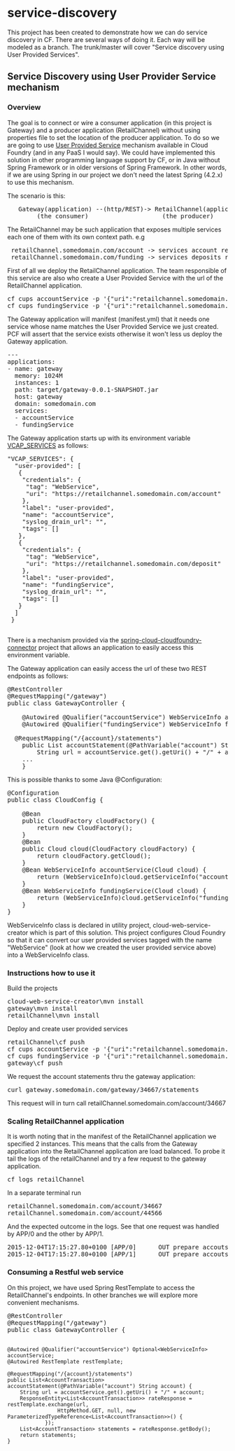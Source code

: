 # service-discovery
This project has been created to demonstrate how we can do service discovery in CF. There are several ways of doing it. Each way will be modeled as a branch. The trunk/master will cover "Service discovery using User Provided Services".

<h2>Service Discovery using User Provider Service mechanism</h2>
<h3>Overview</h3>
The goal is to connect or wire a consumer application (in this project is Gateway) and a producer application (RetailChannel) without using properties file to set the location of the producer application.
To do so we are going to use <a href="https://docs.run.pivotal.io/devguide/services/user-provided.html">User Provided Service</a> mechanism available in Cloud Foundry (and in any PaaS I would say). We could have implemented this solution in other programming language support by CF, or in Java without Spring Framework or in older versions of Spring Framework. In other words, if we are using Spring in our project we don't need the latest Spring (4.2.x) to use this mechanism.

The scenario is this:
<pre>
   Gateway(application) --(http/REST)-> RetailChannel(application)
        (the consumer)                    (the producer)
</pre>

The RetailChannel may be such application that exposes multiple services each one of them with its own context path. e.g
<pre>
 retailChannel.somedomain.com/account -> services account related functionality
 retailChannel.somedomain.com/funding -> services deposits related functionality
</pre>

First of all we deploy the RetailChannel application. The team responsible of this service are also who create a User Provided Service with the url of the RetailChannel application.

<pre>
cf cups accountService -p '{"uri":"retailchannel.somedomain.com/account", "tag":"WebService"}'
cf cups fundingService -p '{"uri":"retailchannel.somedomain.com/deposit", "tag":"WebService"}'
</pre>

The Gateway application will manifest (manifest.yml) that it needs one service whose name matches the User Provided Service we just created. PCF will assert that the service exists otherwise it won't less us deploy the Gateway application.
<pre>
---
applications:
- name: gateway
  memory: 1024M
  instances: 1
  path: target/gateway-0.0.1-SNAPSHOT.jar
  host: gateway
  domain: somedomain.com
  services:
  - accountService
  - fundingService
</pre>

The Gateway application starts up with its environment variable <a href="https://docs.run.pivotal.io/devguide/deploy-apps/environment-variable.html">VCAP_SERVICES</a> as follows:
<pre>
"VCAP_SERVICES": {
  "user-provided": [
   {
    "credentials": {
     "tag": "WebService",
     "uri": "https://retailchannel.somedomain.com/account"
    },
    "label": "user-provided",
    "name": "accountService",
    "syslog_drain_url": "",
    "tags": []
   },
   {
    "credentials": {
     "tag": "WebService",
     "uri": "https://retailchannel.somedomain.com/deposit"
    },
    "label": "user-provided",
    "name": "fundingService",
    "syslog_drain_url": "",
    "tags": []
   }
  ]
 }
 </pre>

There is a mechanism provided via the <a href="https://github.com/spring-cloud/spring-cloud-connectors/tree/master/spring-cloud-cloudfoundry-connector">spring-cloud-cloudfoundry-connector</a> project that allows an application to easily access this environment variable.

The Gateway application can easily access the url of these two REST endpoints as follows:

<pre>
@RestController
@RequestMapping("/gateway")
public class GatewayController {

	@Autowired @Qualifier("accountService") WebServiceInfo accountService;  
	@Autowired @Qualifier("fundingService") WebServiceInfo fundingService;  

  @RequestMapping("/{account}/statements")
	public List<AccountTransaction> accountStatement(@PathVariable("account") String account) {
		String url = accountService.get().getUri() + "/" + account;
    ...
	}
</pre>

This is possible thanks to some Java @Configuration:
<pre>
@Configuration
public class CloudConfig {

	@Bean
	public CloudFactory cloudFactory() {
		return new CloudFactory();
	}
	@Bean
	public Cloud cloud(CloudFactory cloudFactory) {
		return cloudFactory.getCloud();
	}
	@Bean WebServiceInfo accountService(Cloud cloud) {
		return (WebServiceInfo)cloud.getServiceInfo("accountService");
	}
	@Bean WebServiceInfo fundingService(Cloud cloud) {
		return (WebServiceInfo)cloud.getServiceInfo("fundingService");
	}
}
</pre>

WebServiceInfo class is declared in utility project, cloud-web-service-creator which is part of this solution. This project configures Cloud Foundry so that it can convert our user provided services tagged with the name "WebService" (look at how we created the user provided service above) into a WebServiceInfo class. 


<h3>Instructions how to use it</h3>
Build the projects
<pre>
cloud-web-service-creator\mvn install
gateway\mvn install
retailChannel\mvn install
</pre>

Deploy and create user provided services
<pre>
retailChannel\cf push
cf cups accountService -p '{"uri":"retailchannel.somedomain.com/account", "tag":"WebService"}'
cf cups fundingService -p '{"uri":"retailchannel.somedomain.com/deposit", "tag":"WebService"}'
gateway\cf push
</pre>

We request the account statements thru the gateway application:
<pre>
curl gateway.somedomain.com/gateway/34667/statements
</pre>

This request will in turn call retailChannel.somedomain.com/account/34667

<h3>Scaling RetailChannel application</h3>
It is worth noting that in the manifest of the RetailChannel application we specified 2 instances. This means that the calls from the Gateway application into the RetailChannel application are load balanced. To probe it tail the logs of the retailChannel and try a few request to the gateway application. 
<pre>
cf logs retailChannel
</pre>
In a separate terminal run
<pre>
retailChannel.somedomain.com/account/34667
retailChannel.somedomain.com/account/44566
</pre>
And the expected outcome in the logs. See that one request was handled by APP/0 and the other by APP/1.
<pre>
2015-12-04T17:15:27.80+0100 [APP/0]      OUT prepare accoutstatments for 34667
2015-12-04T17:15:27.80+0100 [APP/1]      OUT prepare accoutstatments for 44566
</pre>

<h3>Consuming a Restful web service</h3>
On this project, we have used Spring RestTemplate to access the RetailChannel's endpoints. In other branches we will explore more convenient mechanisms.
<pre>
@RestController
@RequestMapping("/gateway")
public class GatewayController {

	@Autowired @Qualifier("accountService") Optional<WebServiceInfo> accountService;  
	@Autowired RestTemplate restTemplate;
		
	@RequestMapping("/{account}/statements")
	public List<AccountTransaction> accountStatement(@PathVariable("account") String account) {
		String url = accountService.get().getUri() + "/" + account;
		ResponseEntity<List<AccountTransaction>> rateResponse = restTemplate.exchange(url,
                    HttpMethod.GET, null, new ParameterizedTypeReference<List<AccountTransaction>>() {
            	});
		List<AccountTransaction> statements = rateResponse.getBody();
		return statements;
	}
</pre>
